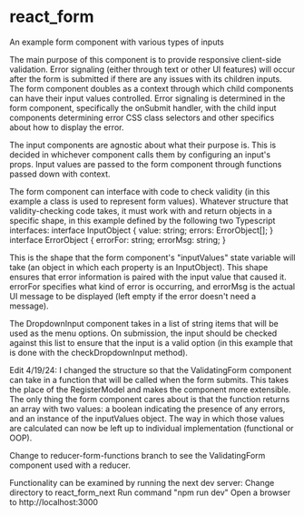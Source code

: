 # react_form
An example form component with various types of inputs

The main purpose of this component is to provide responsive client-side validation. Error signaling (either through text or other UI features) will occur after the form is submitted if there are any issues with its children inputs. The form component doubles as a context through which child components can have their input values controlled. Error signaling is determined in the form component, specifically the onSubmit handler, with the child input components determining error CSS class selectors and other specifics about how to display the error.

The input components are agnostic about what their purpose is. This is decided in whichever component calls them by configuring an input's props. Input values are passed to the form component through functions passed down with context.

The form component can interface with code to check validity (in this example a class is used to represent form values). Whatever structure that validity-checking code takes, it must work with and return objects in a specific shape, in this example defined by the following two Typescript interfaces:
interface InputObject {
    value: string;
    errors: ErrorObject[];
}
interface ErrorObject {
    errorFor: string;
    errorMsg: string;
}

This is the shape that the form component's "inputValues" state variable will take (an object in which each property is an InputObject).
This shape ensures that error information is paired with the input value that caused it. errorFor specifies what kind of error is occurring, and errorMsg is the actual UI message to be displayed (left empty if the error doesn't need a message).

The DropdownInput component takes in a list of string items that will be used as the menu options. On submission, the input should be checked against this list to ensure that the input is a valid option (in this example that is done with the checkDropdownInput method).

Edit 4/19/24:
I changed the structure so that the ValidatingForm component can take in a function that will be called when the form submits. This takes the place of the RegisterModel and makes the component more extensible. The only thing the form component cares about is that the function returns an array with two values: a boolean indicating the presence of any errors, and an instance of the inputValues object. The way in which those values are calculated can now be left up to individual implementation (functional or OOP).

Change to reducer-form-functions branch to see the ValidatingForm component used with a reducer.


Functionality can be examined by running the next dev server:
Change directory to react_form_next
Run command "npm run dev"
Open a browser to http://localhost:3000